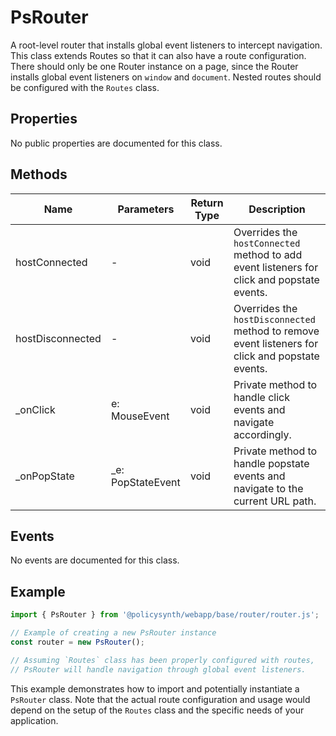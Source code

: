 # PsRouter

A root-level router that installs global event listeners to intercept navigation. This class extends Routes so that it can also have a route configuration. There should only be one Router instance on a page, since the Router installs global event listeners on `window` and `document`. Nested routes should be configured with the `Routes` class.

## Properties

No public properties are documented for this class.

## Methods

| Name              | Parameters        | Return Type | Description                                                                                   |
|-------------------|-------------------|-------------|-----------------------------------------------------------------------------------------------|
| hostConnected     | -                 | void        | Overrides the `hostConnected` method to add event listeners for click and popstate events.   |
| hostDisconnected  | -                 | void        | Overrides the `hostDisconnected` method to remove event listeners for click and popstate events. |
| _onClick          | e: MouseEvent     | void        | Private method to handle click events and navigate accordingly.                              |
| _onPopState       | _e: PopStateEvent | void        | Private method to handle popstate events and navigate to the current URL path.               |

## Events

No events are documented for this class.

## Example

```typescript
import { PsRouter } from '@policysynth/webapp/base/router/router.js';

// Example of creating a new PsRouter instance
const router = new PsRouter();

// Assuming `Routes` class has been properly configured with routes,
// PsRouter will handle navigation through global event listeners.
```

This example demonstrates how to import and potentially instantiate a `PsRouter` class. Note that the actual route configuration and usage would depend on the setup of the `Routes` class and the specific needs of your application.